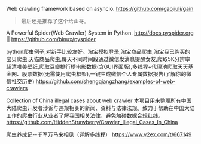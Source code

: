 
Web crawling framework based on asyncio. https://github.com/gaojiuli/gain
> 最后还是推荐了这个给山哥。

A Powerful Spider(Web Crawler) System in Python. http://docs.pyspider.org || https://github.com/binux/pyspider

python爬虫例子,对新手比较友好。淘宝模拟登录,淘宝商品爬虫,淘宝我已购买的宝贝爬虫,天猫商品爬虫,每天不同时间段通过微信发消息提醒女友,爬取5K分辨率超清唯美壁纸,爬取豆瓣排行榜电影数据(含GUI界面版),多线程+代理池爬取天天基金网、股票数据(无需使用爬虫框架),一键生成微信个人专属数据报告(了解你的微信社交历史) https://github.com/shengqiangzhang/examples-of-web-crawlers

Collection of China illegal cases about web crawler 本项目用来整理所有中国大陆爬虫开发者涉诉与违规相关的新闻、资料与法律法规。致力于帮助在中国大陆工作的爬虫行业从业者了解我国相关法律，避免触碰数据合规红线。 https://github.com/HiddenStrawberry/Crawler_Illegal_Cases_In_China

爬虫养成记--千军万马来相见（详解多线程） https://www.v2ex.com/t/667149
